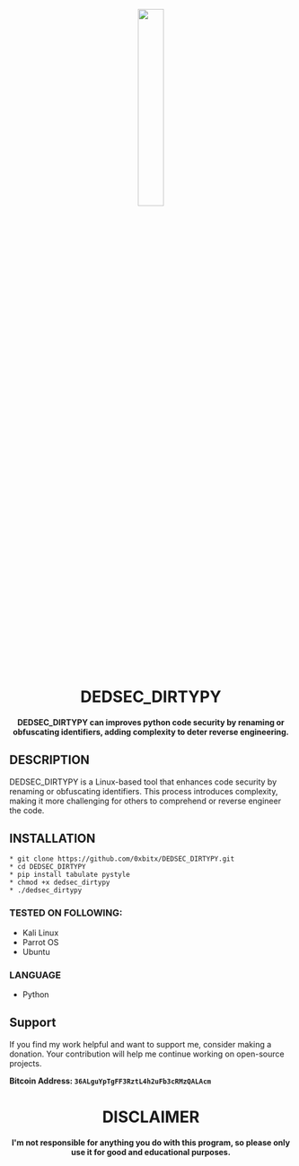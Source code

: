 
<p align="center">
<img src="https://cdn3.iconfinder.com/data/icons/logos-and-brands-adobe/512/267_Python-1024.png" width="30%" height="30%">
</p>

<h1 align="center"> DEDSEC_DIRTYPY </h1>
<h4 align="center"> DEDSEC_DIRTYPY can  improves python code security by renaming or obfuscating identifiers, adding complexity to deter reverse engineering.</h4>


## DESCRIPTION

DEDSEC_DIRTYPY is a Linux-based tool that enhances code security by renaming or obfuscating identifiers. This process introduces complexity, making it more challenging for others to comprehend or reverse engineer the code.

## INSTALLATION 
    * git clone https://github.com/0xbitx/DEDSEC_DIRTYPY.git
    * cd DEDSEC_DIRTYPY
    * pip install tabulate pystyle
    * chmod +x dedsec_dirtypy
    * ./dedsec_dirtypy

### TESTED ON FOLLOWING:
* Kali Linux
* Parrot OS
* Ubuntu

### LANGUAGE 
* Python


## Support

If you find my work helpful and want to support me, consider making a donation. Your contribution will help me continue working on open-source projects.

**Bitcoin Address: `36ALguYpTgFF3RztL4h2uFb3cRMzQALAcm`**

<h1 align="center"> DISCLAIMER </h1>

<h4 align="center">I'm not responsible for anything you do with this program, so please only use it for good and educational purposes. </h4>
